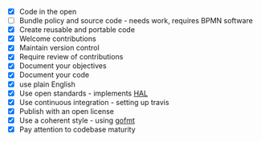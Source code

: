 - [X] Code in the open
- [ ] Bundle policy and source code - needs work, requires BPMN software
- [X] Create reusable and portable code
- [X] Welcome contributions
- [X] Maintain version control
- [X] Require review of contributions
- [X] Document your objectives
- [X] Document your code
- [X] use plain English
- [X] Use open standards - implements [HAL](https://restfulapi.net/hateoas/)
- [X] Use continuous integration - setting up travis
- [X] Publish with an open license
- [X] Use a coherent style - using [gofmt](https://golang.org/cmd/gofmt/)
- [X] Pay attention to codebase maturity

